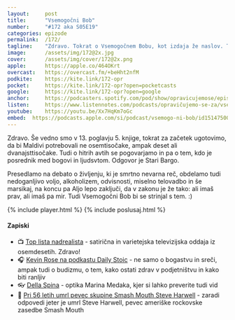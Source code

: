 ```yaml
---
layout: 	post
title:  	"Vsemogočni Bob"
number: 	"#172 aka S05E19"
categories:	epizode
permalink:	/172/
tagline: 	"Zdravo. Tokrat o Vsemogočnem Bobu, kot izdaja že naslov. Tudi o odvisnosti, veri, hitrih avtih, življenju in o miru v zakonu."
image:		/assets/img/172@2x.jpg
cover:		/assets/img/cover/172@2x.png
apple:		https://apple.co/464OKrt
overcast:	https://overcast.fm/+beHht2nfM
podkite:	https://kite.link/172-opr
pocket:		https://kite.link/172-opr?open=pocketcasts
google:		https://kite.link/172-opr?open=google
anchor:		https://podcasters.spotify.com/pod/show/opravicujemose/episodes/Vsemogoni-Bob-e295dae
listen:		https://www.listennotes.com/podcasts/opravičujemo-se-za/vsemogočni-bob-JFuy9eUAizV/embed/
youtube:	https://youtu.be/Xx7HqKm7oGc
embed:	https://podcasts.apple.com/si/podcast/vsemogo-ni-bob/id1514750013?i=1000627414861
---
```


Zdravo. Še vedno smo v 13. poglavju 5. knjige, tokrat za začetek ugotovimo, da bi Maldivi potrebovali ne osemtisočake, ampak deset ali dvanajsttisočake. Tudi o hitrih avtih se pogovarjamo in pa o tem, kdo je posrednik med bogovi in ljudsvtom. Odgovor je Stari Bargo. 

Presedlamo na debato o življenju, ki je smrtno nevarna reč, obdelamo tudi nedoganljivo voljo, alkoholizem, odvisnosti, miselno telovadbo in še marsikaj, na koncu pa Aljo lepo zaključi, da v zakonu je že tako: ali imaš prav, ali imaš pa mir. Tudi Vsemogočni Bob bi se strinjal s tem. :) 

{% include player.html %}
{% include poslusaj.html %}

<!--break-->

#### Zapiski

- 📺 [Top lista nadrealista](https://sl.wikipedia.org/wiki/Top_lista_nadrealista) - satirična in varietejska televizijska oddaja iz osemdesetih. Zdravo!
- 🎧 [Kevin Rose na podkastu Daily Stoic](https://dailystoic.com/kevin-rose-on-staying-healthy-with-entrepreneurship-zen-buddhism-and-being-vulnerable/) - ne samo o bogastvu in sreči, ampak tudi o budizmu, o tem, kako ostati zdrav v podjetništvu in kako biti ranljiv
- 👓 [Della Spina](https://www.dellaspina.si/) - optika Marina Medaka, kjer si lahko preverite tudi vid
- 🍻 [Pri 56 letih umrl pevec skupine Smash Mouth Steve Harwell](https://www.rtvslo.si/zabava-in-slog/glasba/pri-56-letih-umrl-pevec-skupine-smash-mouth-steve-harwell/680255) - zaradi odpovedi jeter je umrl Steve Harwell, pevec ameriške rockovske zasedbe Smash Mouth